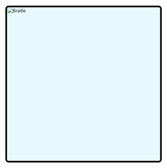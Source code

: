 <img src="https://static.todamateria.com.br/upload/le/tr/letrasbraille-cke.jpg" alt="Braille" style="width:30rem; background-color: #E8F9FD; border-radius: 10px; border: 5px black solid;
"/>
